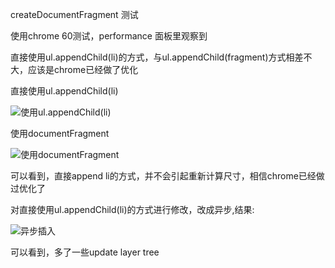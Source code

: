createDocumentFragment 测试

使用chrome 60测试，performance 面板里观察到

直接使用ul.appendChild(li)的方式，与ul.appendChild(fragment)方式相差不大，应该是chrome已经做了优化

直接使用ul.appendChild(li)

![使用ul.appendChild(li)](https://cloud.githubusercontent.com/assets/3389862/26442906/0a8fc2d8-4169-11e7-8a90-539484fd8932.png)


使用documentFragment

![使用documentFragment](https://cloud.githubusercontent.com/assets/3389862/26442932/202960cc-4169-11e7-9b4e-28f49a858862.png)

可以看到，直接append li的方式，并不会引起重新计算尺寸，相信chrome已经做过优化了


对直接使用ul.appendChild(li)的方式进行修改，改成异步,结果:

![异步插入](https://cloud.githubusercontent.com/assets/3389862/26443125/c3bc47ea-4169-11e7-8460-217568d78244.png)

可以看到，多了一些update layer tree
